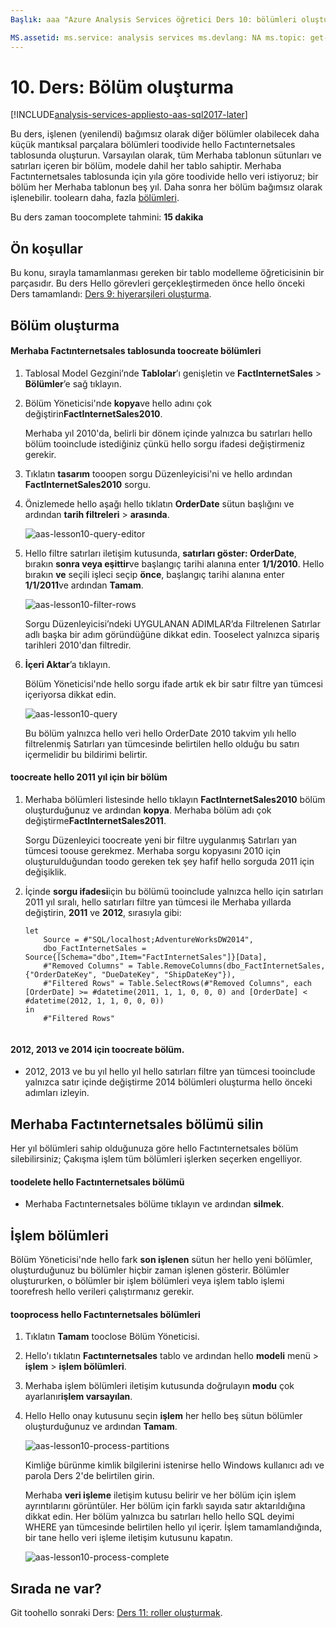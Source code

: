 ```yaml
---
Başlık: aaa "Azure Analysis Services öğretici Ders 10: bölümleri oluşturma | Microsoft Docs"Açıklama: toocreate hello Azure Analysis Services öğretici projesinde nasıl bölümler açıklar. Hizmetleri: analysis services documentationcenter: '' Yazar: minewiskan Yöneticisi: erikre Düzenleyicisi: '' etiketler: ''

MS.assetid: ms.service: analysis services ms.devlang: NA ms.topic: get-makalesi ms.tgt_pltfrm: NA ms.workload: na ms.date: 26/05/2017 ms.author: owend
---
```

# <a name="lesson-10-create-partitions"></a>10. Ders: Bölüm oluşturma

[!INCLUDE[analysis-services-appliesto-aas-sql2017-later](../../../includes/analysis-services-appliesto-aas-sql2017-later.md)]

Bu ders, işlenen (yenilendi) bağımsız olarak diğer bölümler olabilecek daha küçük mantıksal parçalara bölümleri toodivide hello Factınternetsales tablosunda oluşturun. Varsayılan olarak, tüm Merhaba tablonun sütunları ve satırları içeren bir bölüm, modele dahil her tablo sahiptir. Merhaba Factınternetsales tablosunda için yıla göre toodivide hello veri istiyoruz; bir bölüm her Merhaba tablonun beş yıl. Daha sonra her bölüm bağımsız olarak işlenebilir. toolearn daha, fazla [bölümleri](https://docs.microsoft.com/sql/analysis-services/tabular-models/partitions-ssas-tabular). 
  
Bu ders zaman toocomplete tahmini: **15 dakika**  
  
## <a name="prerequisites"></a>Ön koşullar  
Bu konu, sırayla tamamlanması gereken bir tablo modelleme öğreticisinin bir parçasıdır. Bu ders Hello görevleri gerçekleştirmeden önce hello önceki Ders tamamlandı: [Ders 9: hiyerarşileri oluşturma](../tutorials/aas-lesson-9-create-hierarchies.md).  
  
## <a name="create-partitions"></a>Bölüm oluşturma  
  
#### <a name="toocreate-partitions-in-hello-factinternetsales-table"></a>Merhaba Factınternetsales tablosunda toocreate bölümleri  
  
1.  Tablosal Model Gezgini’nde **Tablolar**’ı genişletin ve **FactInternetSales** > **Bölümler**’e sağ tıklayın.  
  
2.  Bölüm Yöneticisi'nde **kopya**ve hello adını çok değiştirin**FactInternetSales2010**.
  
    Merhaba yıl 2010'da, belirli bir dönem içinde yalnızca bu satırları hello bölüm tooinclude istediğiniz çünkü hello sorgu ifadesi değiştirmeniz gerekir.
  
4.  Tıklatın **tasarım** tooopen sorgu Düzenleyicisi'ni ve hello ardından **FactInternetSales2010** sorgu.

5.  Önizlemede hello aşağı hello tıklatın **OrderDate** sütun başlığını ve ardından **tarih filtreleri** > **arasında**.

    ![aas-lesson10-query-editor](../tutorials/media/aas-lesson10-query-editor.png)

6.  Hello filtre satırları iletişim kutusunda, **satırları göster: OrderDate**, bırakın **sonra veya eşittir**ve başlangıç tarihi alanına enter **1/1/2010**. Hello bırakın **ve** seçili işleci seçip **önce**, başlangıç tarihi alanına enter **1/1/2011**ve ardından **Tamam**.

    ![aas-lesson10-filter-rows](../tutorials/media/aas-lesson10-filter-rows.png)
    
    Sorgu Düzenleyicisi’ndeki UYGULANAN ADIMLAR’da Filtrelenen Satırlar adlı başka bir adım göründüğüne dikkat edin. Tooselect yalnızca sipariş tarihleri 2010'dan filtredir.

8.  **İçeri Aktar**’a tıklayın.

    Bölüm Yöneticisi'nde hello sorgu ifade artık ek bir satır filtre yan tümcesi içeriyorsa dikkat edin.

    ![aas-lesson10-query](../tutorials/media/aas-lesson10-query.png)
  
    Bu bölüm yalnızca hello veri hello OrderDate 2010 takvim yılı hello filtrelenmiş Satırları yan tümcesinde belirtilen hello olduğu bu satırı içermelidir bu bildirimi belirtir.  
  
  
#### <a name="toocreate-a-partition-for-hello-2011-year"></a>toocreate hello 2011 yıl için bir bölüm  
  
1.  Merhaba bölümleri listesinde hello tıklayın **FactInternetSales2010** bölüm oluşturduğunuz ve ardından **kopya**.  Merhaba bölüm adı çok değiştirme**FactInternetSales2011**. 

    Sorgu Düzenleyici toocreate yeni bir filtre uygulanmış Satırları yan tümcesi toouse gerekmez. Merhaba sorgu kopyasını 2010 için oluşturulduğundan toodo gereken tek şey hafif hello sorguda 2011 için değişiklik.
  
2.  İçinde **sorgu ifadesi**için bu bölümü tooinclude yalnızca hello için satırları 2011 yıl sıralı, hello satırları filtre yan tümcesi ile Merhaba yıllarda değiştirin, **2011** ve **2012**, sırasıyla gibi:  
  
    ```  
    let
        Source = #"SQL/localhost;AdventureWorksDW2014",
        dbo_FactInternetSales = Source{[Schema="dbo",Item="FactInternetSales"]}[Data],
        #"Removed Columns" = Table.RemoveColumns(dbo_FactInternetSales,{"OrderDateKey", "DueDateKey", "ShipDateKey"}),
        #"Filtered Rows" = Table.SelectRows(#"Removed Columns", each [OrderDate] >= #datetime(2011, 1, 1, 0, 0, 0) and [OrderDate] < #datetime(2012, 1, 1, 0, 0, 0))
    in
        #"Filtered Rows"
   
    ```  
  
#### <a name="toocreate-partitions-for-2012-2013-and-2014"></a>2012, 2013 ve 2014 için toocreate bölüm.  
  
- 2012, 2013 ve bu yıl hello yıl hello satırları filtre yan tümcesi tooinclude yalnızca satır içinde değiştirme 2014 bölümleri oluşturma hello önceki adımları izleyin. 
  

## <a name="delete-hello-factinternetsales-partition"></a>Merhaba Factınternetsales bölümü silin
Her yıl bölümleri sahip olduğunuza göre hello Factınternetsales bölüm silebilirsiniz; Çakışma işlem tüm bölümleri işlerken seçerken engelliyor.

#### <a name="toodelete-hello-factinternetsales-partition"></a>toodelete hello Factınternetsales bölümü
-  Merhaba Factınternetsales bölüme tıklayın ve ardından **silmek**.



## <a name="process-partitions"></a>İşlem bölümleri  
Bölüm Yöneticisi'nde hello fark **son işlenen** sütun her hello yeni bölümler, oluşturduğunuz bu bölümler hiçbir zaman işlenen gösterir. Bölümler oluştururken, o bölümler bir işlem bölümleri veya işlem tablo işlemi toorefresh hello verileri çalıştırmanız gerekir.  
  
#### <a name="tooprocess-hello-factinternetsales-partitions"></a>tooprocess hello Factınternetsales bölümleri  
  
1.  Tıklatın **Tamam** tooclose Bölüm Yöneticisi.  
  
2.  Hello'ı tıklatın **Factınternetsales** tablo ve ardından hello **modeli** menü > **işlem** > **işlem bölümleri**.  
  
3.  Merhaba işlem bölümleri iletişim kutusunda doğrulayın **modu** çok ayarlanır**işlem varsayılan**.  
  
4.  Hello Hello onay kutusunu seçin **işlem** her hello beş sütun bölümler oluşturduğunuz ve ardından **Tamam**.  

    ![aas-lesson10-process-partitions](../tutorials/media/aas-lesson10-process-partitions.png)
  
    Kimliğe bürünme kimlik bilgilerini istenirse hello Windows kullanıcı adı ve parola Ders 2'de belirtilen girin.  
  
    Merhaba **veri işleme** iletişim kutusu belirir ve her bölüm için işlem ayrıntılarını görüntüler. Her bölüm için farklı sayıda satır aktarıldığına dikkat edin. Her bölüm yalnızca bu satırları hello hello SQL deyimi WHERE yan tümcesinde belirtilen hello yıl içerir. İşlem tamamlandığında, bir tane hello veri işleme iletişim kutusunu kapatın.  
  
    ![aas-lesson10-process-complete](../tutorials/media/aas-lesson10-process-complete.png)
  
 ## <a name="whats-next"></a>Sırada ne var?
Git toohello sonraki Ders: [Ders 11: roller oluşturmak](../tutorials/aas-lesson-11-create-roles.md). 
